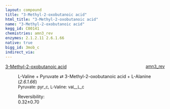 ```yaml
---
layout: compound
title: "3-Methyl-2-oxobutanoic acid"
html_title: "3-Methyl-2-oxobutanoic acid"
name: "3-Methyl-2-oxobutanoic acid"
kegg_id: C00141
chemistries: amn3_rev
enzymes: 2.1.2.11 2.6.1.66
native: true
bigg_id: 3mob_c
indirect_via:
---
```

<dl><dt class="rs-product"><a class="link-dark" data-bs-html="true" data-bs-title="KEGG: C00141" data-bs-toggle="tooltip" href="{{ site.url }}{{ site.baseurl }}/compounds/C00141">3-Methyl-2-oxobutanoic acid</a><span style="float: right; max-width: 40%"><a class="link-dark opacity-50" href="{{ site.url }}{{ site.baseurl }}/chemistries/amn3_rev" style="font-size: small; word-wrap: anywhere;">amn3_rev</a></span></dt><dd><p>L-Valine + Pyruvate ⇄ 3-Methyl-2-oxobutanoic acid + L-Alanine (<i>2.6.1.66</i>)<br/><span style="font-size: small;"><span data-bs-html="true" data-bs-title="KEGG: C00022" data-bs-toggle="tooltip">Pyruvate</span>: pyr_c, <span data-bs-html="true" data-bs-title="KEGG: C00183" data-bs-toggle="tooltip">L-Valine</span>: val__L_c</span><br/><div class="reversibility_info">Reversibility: <div class="progress"><div aria-valuemax="100" aria-valuemin="0" aria-valuenow="0" class="progress-bar bg-success" role="progressbar" style="width: 0%"></div></div><span>0.32±0.70</span><div class="progress"><div aria-valuemax="10" aria-valuemin="0" aria-valuenow="0.3163109199115411" class="progress-bar bg-danger" role="progressbar" style="width: 3.16%"></div><div aria-valuemax="10" aria-valuemin="0" aria-valuenow="0.3163109199115411" class="progress-bar bg-warning" role="progressbar" style="width: 7.04%"></div></div></div></p><dl></dl></dd></dl>